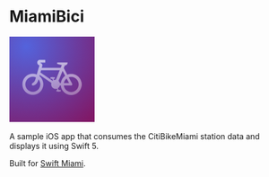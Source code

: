 # MiamiBici
![](https://github.com/paulofierro/MiamiBici/blob/master/Assets/icon_76pt%402x.png)

A sample iOS app that consumes the CitiBikeMiami station data and displays it using Swift 5.

Built for [Swift Miami](https://www.meetup.com/Swift-Miami/events/258909804/).
